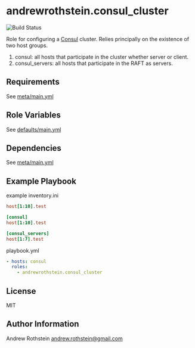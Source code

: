 andrewrothstein.consul_cluster
==============================
![Build Status](https://github.com/andrewrothstein/ansible-consul_cluster/actions/workflows/build.yml/badge.svg)

Role for configuring a [Consul](https://www.consul.io/) cluster. Relies principally on the existence of two host groups.

1. consul: all hosts that participate in the cluster whether server or client.
2. consul_servers: all hosts that participate in the RAFT as servers.

Requirements
------------

See [meta/main.yml](meta/main.yml)

Role Variables
--------------

See [defaults/main.yml](defaults/main.yml)

Dependencies
------------

See [meta/main.yml](meta/main.yml)

Example Playbook
----------------

example inventory.ini
```ini
host[1:10].test

[consul]
host[1:10].test

[consul_servers]
host[1:7].test
```

playbook.yml
```yml
- hosts: consul
  roles:
    - andrewrothstein.consul_cluster
```

License
-------

MIT

Author Information
------------------

Andrew Rothstein <andrew.rothstein@gmail.com>
